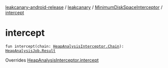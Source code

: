 [leakcanary-android-release](../../index.md) / [leakcanary](../index.md) / [MinimumDiskSpaceInterceptor](index.md) / [intercept](./intercept.md)

# intercept

`fun intercept(chain: `[`HeapAnalysisInterceptor.Chain`](../-heap-analysis-interceptor/-chain/index.md)`): `[`HeapAnalysisJob.Result`](../-heap-analysis-job/-result/index.md)

Overrides [HeapAnalysisInterceptor.intercept](../-heap-analysis-interceptor/intercept.md)

